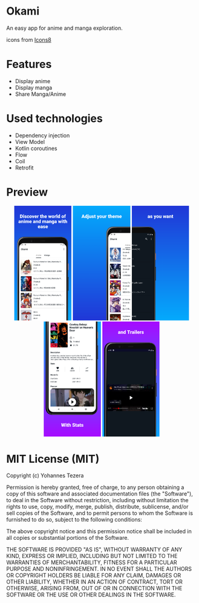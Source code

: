 # Okami
An easy app for anime and manga exploration.

icons from [Icons8](https://icons8.com/)

# Features
- Display anime 
- Display manga 
- Share Manga/Anime

# Used technologies
- Dependency injection
- View Model
- Kotlin coroutines
- Flow
- Coil
- Retrofit

# Preview
<p align="center">
    <img src="/preview/google_pixel_4_1.png" width="30%" height="30%" alt="screenshot">
    <img src="/preview/google_pixel_4_2.png" width="30%" height="30%" alt="screenshot">
    <img src="/preview/google_pixel_4_3.png" width="30%" height="30%" alt="screenshot">
    <img src="/preview/google_pixel_4_4.png" width="30%" height="30%" alt="screenshot">
    <img src="/preview/google_pixel_4_5.png" width="30%" height="30%" alt="screenshot">
</p>

# MIT License (MIT)

Copyright (c) Yohannes Tezera

Permission is hereby granted, free of charge, to any person obtaining a copy of this software and associated documentation files (the "Software"), to deal in the Software without restriction, including without limitation the rights to use, copy, modify, merge, publish, distribute, sublicense, and/or sell copies of the Software, and to permit persons to whom the Software is furnished to do so, subject to the following conditions:

The above copyright notice and this permission notice shall be included in all copies or substantial portions of the Software.

THE SOFTWARE IS PROVIDED "AS IS", WITHOUT WARRANTY OF ANY KIND, EXPRESS OR IMPLIED, INCLUDING BUT NOT LIMITED TO THE WARRANTIES OF MERCHANTABILITY, FITNESS FOR A PARTICULAR PURPOSE AND NONINFRINGEMENT. IN NO EVENT SHALL THE AUTHORS OR COPYRIGHT HOLDERS BE LIABLE FOR ANY CLAIM, DAMAGES OR OTHER LIABILITY, WHETHER IN AN ACTION OF CONTRACT, TORT OR OTHERWISE, ARISING FROM, OUT OF OR IN CONNECTION WITH THE SOFTWARE OR THE USE OR OTHER DEALINGS IN THE SOFTWARE.
